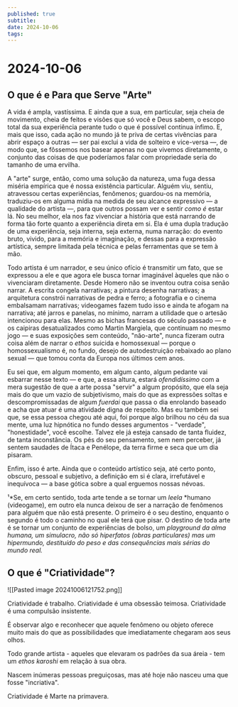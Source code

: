 ```yaml
---
published: true
subtitle: 
date: 2024-10-06
tags: 
---
```


# 2024-10-06

## O que é e Para que Serve "Arte"

A vida é ampla, vastíssima. E ainda que a sua, em particular, seja cheia de movimento, cheia de feitos e visões que só você e Deus sabem, o escopo total da sua experiência perante tudo o que é possível continua ínfimo. E, mais que isso, cada ação no mundo já te priva de certas vivências para abrir espaço a outras — ser pai exclui a vida de solteiro e vice-versa —, de modo que, se fôssemos nos basear apenas no que vivemos diretamente, o conjunto das coisas de que poderíamos falar com propriedade seria do tamanho de uma ervilha.

A "arte" surge, então, como uma solução da natureza, uma fuga dessa miséria empírica que é nossa existência particular. Alguém viu, sentiu, atravessou certas experiências, fenômenos; guardou-os na memória, traduziu-os em alguma mídia na medida de seu alcance expressivo — a qualidade do artista —, para que outros possam ver e sentir _como é_ estar lá. No seu melhor, ela nos faz vivenciar a história que está narrando de forma tão forte quanto a experiência direta em si. Ela é uma dupla tradução de uma experiência, seja interna, seja externa, numa narração: do evento bruto, vivido, para a memória e imaginação, e dessas para a expressão artística, sempre limitada pela técnica e pelas ferramentas que se tem à mão.

Todo artista é um narrador, e seu único ofício é transmitir um fato, que se expressou a ele e que agora ele busca tornar imaginável àqueles que não o vivenciaram diretamente. Desde Homero não se inventou outra coisa senão narrar. A escrita congela narrativas; a pintura desenha narrativas; a arquitetura constrói narrativas de pedra e ferro; a fotografia e o cinema embalsamam narrativas; videogames fazem tudo isso e ainda te afogam na narrativa; até jarros e panelas, no mínimo, narram a utilidade que o artesão intencionou para elas. Mesmo as bichas francesas do século passado — e os caipiras desatualizados como Martin Margiela, que continuam no mesmo jogo — e suas exposições sem conteúdo, "não-arte", nunca fizeram outra coisa além de narrar o _ethos_ suicida e homossexual — porque o homossexualismo é, no fundo, desejo de autodestruição rebaixado ao plano sexual — que tomou conta da Europa nos últimos cem anos.

Eu sei que, em algum momento, em algum canto, algum pedante vai esbarrar nesse texto — e que, a essa altura, estará _ofendidíssimo_ com a mera sugestão de que a arte possa "servir" a algum propósito, que ela seja mais do que um vazio de subjetivismo, mais do que as expressões soltas e descompromissadas de algum *fuerdai* que passa o dia enrolando baseado e acha que atuar é uma atividade digna de respeito. Mas eu também sei que, se essa pessoa chegou até aqui, foi porque algo brilhou no céu da sua mente, uma luz hipnótica no fundo desses argumentos - "verdade", "honestidade", você escolhe. Talvez ele já esteja cansado de tanta fluidez, de tanta inconstância. Os pés do seu pensamento, sem nem perceber, já sentem saudades de Ítaca e Penélope, da terra firme e seca que um dia pisaram.

Enfim, isso é arte. Ainda que o conteúdo artístico seja, até certo ponto, obscuro, pessoal e subjetivo, a definição em si é clara, irrefutável e inequívoca — a base gótica sobre a qual erguemos nossas névoas.

¹*Se, em certo sentido, toda arte tende a se tornar um *leela* *humano (videogame), em outro ela nunca deixou de ser a narração de fenômenos para alguém que não está presente. O primeiro é o seu destino, enquanto o segundo é todo o caminho no qual ele terá que pisar. O destino de toda arte é se tornar um conjunto de experiências de bolso, um *playground* *da alma humana, um simulacro, não só hiperfatos (obras particulares) mas um hipermundo, destituído do peso e das consequências mais sérias do mundo real.* 

## O que é "Criatividade"?

![[Pasted image 20241006121752.png]]

Criatividade é trabalho.
Criatividade é uma obsessão teimosa.
Criatividade é uma compulsão insistente. 

É observar algo e reconhecer que aquele fenômeno ou objeto oferece muito mais do que as possibilidades que imediatamente chegaram aos seus olhos.

Todo grande artista - aqueles que elevaram os padrões da sua áreia - tem um *ethos*  *karoshi* em relação à sua obra.

Nascem inúmeras pessoas preguiçosas, mas até hoje não nasceu uma que fosse "incriativa". 

Criatividade é Marte na primavera.